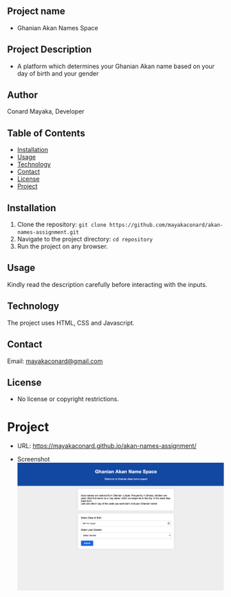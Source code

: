 ## Project name
- Ghanian Akan Names Space

## Project Description
- A platform which determines your Ghanian Akan name based on your day of birth and your gender

## Author
Conard Mayaka, 
Developer


## Table of Contents

- [Installation](#installation)
- [Usage](#usage)
- [Technology](#technology)
- [Contact](#contact)
- [License](#license)
- [Project](#project)
## Installation

1. Clone the repository: `git clone https://github.com/mayakaconard/akan-names-assignment.git`
2. Navigate to the project directory: `cd repository`
3. Run the project on any browser.

## Usage

Kindly read the description carefully before interacting with the inputs. 

## Technology
The project uses HTML, CSS and Javascript.

## Contact
Email: mayakaconard@gmail.com

## License
- No license or copyright restrictions.

# Project
- URL: https://mayakaconard.github.io/akan-names-assignment/


- Screenshot
![!\[Project sreenshot\]()](assignment.png)